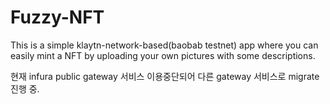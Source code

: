 # Fuzzy-NFT
This is a simple klaytn-network-based(baobab testnet) app where you can easily mint a NFT by uploading your own pictures with some descriptions.

현재 infura public gateway 서비스 이용중단되어 다른 gateway 서비스로 migrate 진행 중.

